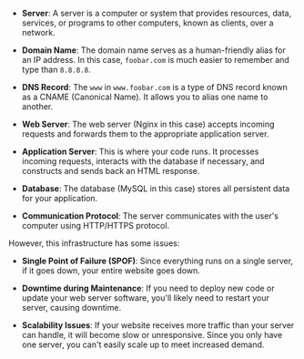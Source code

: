 - **Server**: A server is a computer or system that provides resources, data, services, or programs to other computers, known as clients, over a network.

- **Domain Name**: The domain name serves as a human-friendly alias for an IP address. In this case, `foobar.com` is much easier to remember and type than `8.8.8.8`.

- **DNS Record**: The `www` in `www.foobar.com` is a type of DNS record known as a CNAME (Canonical Name). It allows you to alias one name to another.

- **Web Server**: The web server (Nginx in this case) accepts incoming requests and forwards them to the appropriate application server.

- **Application Server**: This is where your code runs. It processes incoming requests, interacts with the database if necessary, and constructs and sends back an HTML response.

- **Database**: The database (MySQL in this case) stores all persistent data for your application.

- **Communication Protocol**: The server communicates with the user's computer using HTTP/HTTPS protocol.

However, this infrastructure has some issues:

- **Single Point of Failure (SPOF)**: Since everything runs on a single server, if it goes down, your entire website goes down.

- **Downtime during Maintenance**: If you need to deploy new code or update your web server software, you'll likely need to restart your server, causing downtime.

- **Scalability Issues**: If your website receives more traffic than your server can handle, it will become slow or unresponsive. Since you only have one server, you can't easily scale up to meet increased demand.
